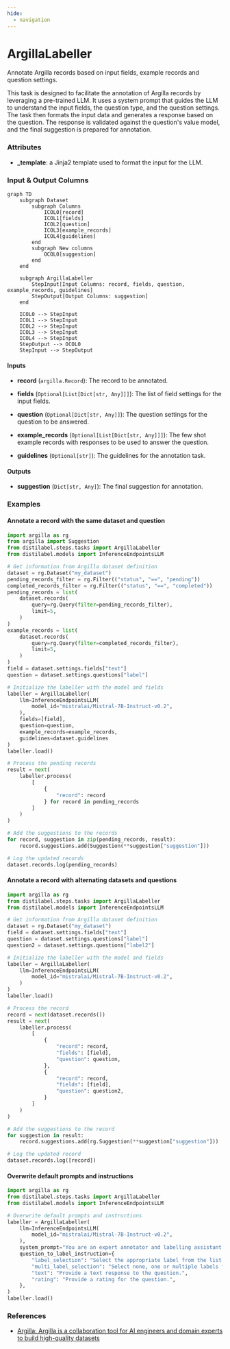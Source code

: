 ```yaml
---
hide:
  - navigation
---
```

# ArgillaLabeller

Annotate Argilla records based on input fields, example records and question settings.



This task is designed to facilitate the annotation of Argilla records by leveraging a pre-trained LLM.
    It uses a system prompt that guides the LLM to understand the input fields, the question type,
    and the question settings. The task then formats the input data and generates a response based on the question.
    The response is validated against the question's value model, and the final suggestion is prepared for annotation.





### Attributes

- **_template**: a Jinja2 template used to format the input for the LLM.





### Input & Output Columns

``` mermaid
graph TD
	subgraph Dataset
		subgraph Columns
			ICOL0[record]
			ICOL1[fields]
			ICOL2[question]
			ICOL3[example_records]
			ICOL4[guidelines]
		end
		subgraph New columns
			OCOL0[suggestion]
		end
	end

	subgraph ArgillaLabeller
		StepInput[Input Columns: record, fields, question, example_records, guidelines]
		StepOutput[Output Columns: suggestion]
	end

	ICOL0 --> StepInput
	ICOL1 --> StepInput
	ICOL2 --> StepInput
	ICOL3 --> StepInput
	ICOL4 --> StepInput
	StepOutput --> OCOL0
	StepInput --> StepOutput

```


#### Inputs


- **record** (`argilla.Record`): The record to be annotated.

- **fields** (`Optional[List[Dict[str, Any]]]`): The list of field settings for the input fields.

- **question** (`Optional[Dict[str, Any]]`): The question settings for the question to be answered.

- **example_records** (`Optional[List[Dict[str, Any]]]`): The few shot example records with responses to be used to answer the question.

- **guidelines** (`Optional[str]`): The guidelines for the annotation task.




#### Outputs


- **suggestion** (`Dict[str, Any]`): The final suggestion for annotation.





### Examples


#### Annotate a record with the same dataset and question
```python
import argilla as rg
from argilla import Suggestion
from distilabel.steps.tasks import ArgillaLabeller
from distilabel.models import InferenceEndpointsLLM

# Get information from Argilla dataset definition
dataset = rg.Dataset("my_dataset")
pending_records_filter = rg.Filter(("status", "==", "pending"))
completed_records_filter = rg.Filter(("status", "==", "completed"))
pending_records = list(
    dataset.records(
        query=rg.Query(filter=pending_records_filter),
        limit=5,
    )
)
example_records = list(
    dataset.records(
        query=rg.Query(filter=completed_records_filter),
        limit=5,
    )
)
field = dataset.settings.fields["text"]
question = dataset.settings.questions["label"]

# Initialize the labeller with the model and fields
labeller = ArgillaLabeller(
    llm=InferenceEndpointsLLM(
        model_id="mistralai/Mistral-7B-Instruct-v0.2",
    ),
    fields=[field],
    question=question,
    example_records=example_records,
    guidelines=dataset.guidelines
)
labeller.load()

# Process the pending records
result = next(
    labeller.process(
        [
            {
                "record": record
            } for record in pending_records
        ]
    )
)

# Add the suggestions to the records
for record, suggestion in zip(pending_records, result):
    record.suggestions.add(Suggestion(**suggestion["suggestion"]))

# Log the updated records
dataset.records.log(pending_records)
```

#### Annotate a record with alternating datasets and questions
```python
import argilla as rg
from distilabel.steps.tasks import ArgillaLabeller
from distilabel.models import InferenceEndpointsLLM

# Get information from Argilla dataset definition
dataset = rg.Dataset("my_dataset")
field = dataset.settings.fields["text"]
question = dataset.settings.questions["label"]
question2 = dataset.settings.questions["label2"]

# Initialize the labeller with the model and fields
labeller = ArgillaLabeller(
    llm=InferenceEndpointsLLM(
        model_id="mistralai/Mistral-7B-Instruct-v0.2",
    )
)
labeller.load()

# Process the record
record = next(dataset.records())
result = next(
    labeller.process(
        [
            {
                "record": record,
                "fields": [field],
                "question": question,
            },
            {
                "record": record,
                "fields": [field],
                "question": question2,
            }
        ]
    )
)

# Add the suggestions to the record
for suggestion in result:
    record.suggestions.add(rg.Suggestion(**suggestion["suggestion"]))

# Log the updated record
dataset.records.log([record])
```

#### Overwrite default prompts and instructions
```python
import argilla as rg
from distilabel.steps.tasks import ArgillaLabeller
from distilabel.models import InferenceEndpointsLLM

# Overwrite default prompts and instructions
labeller = ArgillaLabeller(
    llm=InferenceEndpointsLLM(
        model_id="mistralai/Mistral-7B-Instruct-v0.2",
    ),
    system_prompt="You are an expert annotator and labelling assistant that understands complex domains and natural language processing.",
    question_to_label_instruction={
        "label_selection": "Select the appropriate label from the list of provided labels.",
        "multi_label_selection": "Select none, one or multiple labels from the list of provided labels.",
        "text": "Provide a text response to the question.",
        "rating": "Provide a rating for the question.",
    },
)
labeller.load()
```




### References

- [Argilla: Argilla is a collaboration tool for AI engineers and domain experts to build high-quality datasets](https://github.com/argilla-io/argilla/)


